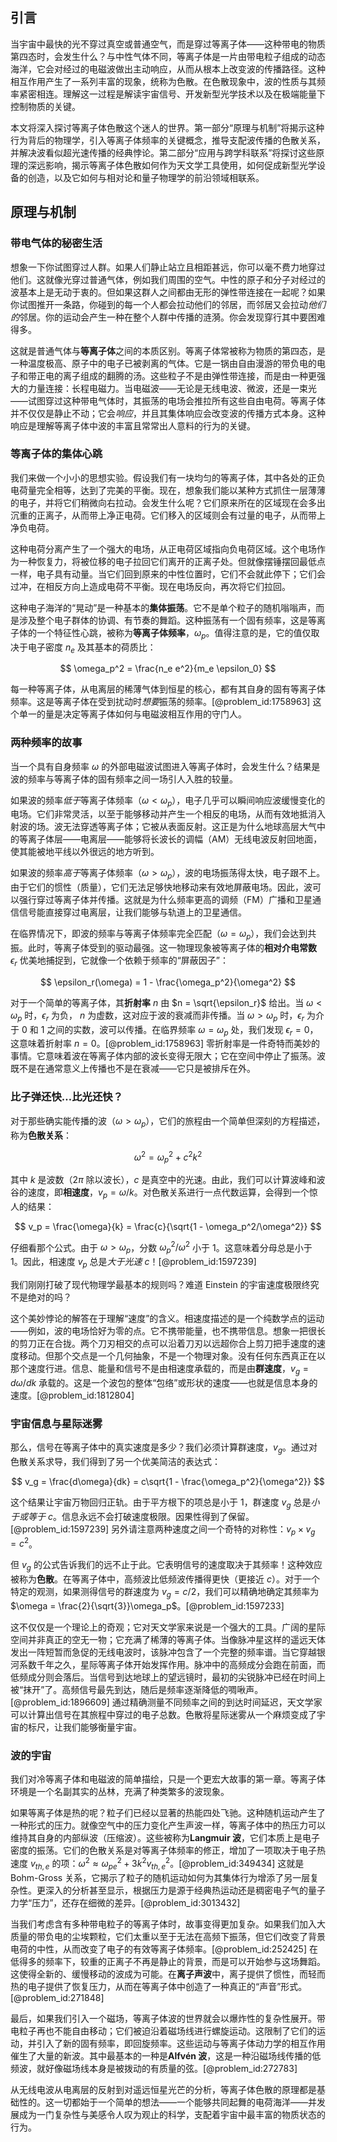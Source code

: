 ## 引言
当宇宙中最快的光不穿过真空或普通空气，而是穿过等离子体——这种带电的物质第四态时，会发生什么？与中性气体不同，等离子体是一片由带电粒子组成的动态海洋，它会对经过的电磁波做出主动响应，从而从根本上改变波的传播路径。这种相互作用产生了一系列丰富的现象，统称为色散。在色散现象中，波的性质与其频率紧密相连。理解这一过程是解读宇宙信号、开发新型光学技术以及在极端能量下控制物质的关键。

本文将深入探讨等离子体色散这个迷人的世界。第一部分“原理与机制”将揭示这种行为背后的物理学，引入等离子体频率的关键概念，推导支配波传播的色散关系，并解决波看似超光速传播的经典悖论。第二部分“应用与跨学科联系”将探讨这些原理的深远影响，揭示等离子体色散如何作为天文学工具使用，如何促成新型光学设备的创造，以及它如何与相对论和量子物理学的前沿领域相联系。

## 原理与机制

### 带电气体的秘密生活

想象一下你试图穿过人群。如果人们静止站立且相距甚远，你可以毫不费力地穿过他们。这就像光穿过普通气体，例如我们周围的空气。中性的原子和分子对经过的波基本上是无动于衷的。但如果这群人之间都由无形的弹性带连接在一起呢？如果你试图推开一条路，你碰到的每一个人都会拉动他们的邻居，而邻居又会拉动*他们的*邻居。你的运动会产生一种在整个人群中传播的涟漪。你会发现穿行其中要困难得多。

这就是普通气体与**等离子体**之间的本质区别。等离子体常被称为物质的第四态，是一种温度极高、原子中的电子已被剥离的气体。它是一锅由自由漫游的带负电的电子和带正电的离子组成的翻腾的汤。这些粒子不是由弹性带连接，而是由一种更强大的力量连接：长程电磁力。当电磁波——无论是无线电波、微波，还是一束光——试图穿过这种带电气体时，其振荡的电场会推拉所有这些自由电荷。等离子体并不仅仅是静止不动；它会*响应*，并且其集体响应会改变波的传播方式本身。这种响应是理解等离子体中波的丰富且常常出人意料的行为的关键。

### 等离子体的集体心跳

我们来做一个小小的思想实验。假设我们有一块均匀的等离子体，其中各处的正负电荷量完全相等，达到了完美的平衡。现在，想象我们能以某种方式抓住一层薄薄的电子，并将它们稍微向右拉动。会发生什么呢？它们原来所在的区域现在会多出沉重的正离子，从而带上净正电荷。它们移入的区域则会有过量的电子，从而带上净负电荷。

这种电荷分离产生了一个强大的电场，从正电荷区域指向负电荷区域。这个电场作为一种恢复力，将被位移的电子拉回它们离开的正离子处。但就像摆锤摆回最低点一样，电子具有动量。当它们回到原来的中性位置时，它们不会就此停下；它们会过冲，在相反方向上造成电荷不平衡。现在电场反向，再次将它们拉回。

这种电子海洋的“晃动”是一种基本的**集体振荡**。它不是单个粒子的随机嗡嗡声，而是涉及整个电子群体的协调、有节奏的舞蹈。这种振荡有一个固有频率，这是等离子体的一个特征性心跳，被称为**等离子体频率**，$\omega_p$。值得注意的是，它的值仅取决于电子密度 $n_e$ 及其基本的荷质比：

$$
\omega_p^2 = \frac{n_e e^2}{m_e \epsilon_0}
$$

每一种等离子体，从电离层的稀薄气体到恒星的核心，都有其自身的固有等离子体频率。这是等离子体在受到扰动时*想要*振荡的频率。[@problem_id:1758963] 这个单一的量是决定等离子体如何与电磁波相互作用的守门人。

### 两种频率的故事

当一个具有自身频率 $\omega$ 的外部电磁波试图进入等离子体时，会发生什么？结果是波的频率与等离子体的固有频率之间一场引人入胜的较量。

如果波的频率*低于*等离子体频率（$\omega < \omega_p$），电子几乎可以瞬间响应波缓慢变化的电场。它们非常灵活，以至于能够移动并产生一个相反的电场，从而有效地抵消入射波的场。波无法穿透等离子体；它被从表面反射。这正是为什么地球高层大气中的等离子体层——电离层——能够将长波长的调幅（AM）无线电波反射回地面，使其能被地平线以外很远的地方听到。

如果波的频率*高于*等离子体频率（$\omega > \omega_p$），波的电场振荡得太快，电子跟不上。由于它们的惯性（质量），它们无法足够快地移动来有效地屏蔽电场。因此，波可以强行穿过等离子体并传播。这就是为什么频率更高的调频（FM）广播和卫星通信信号能直接穿过电离层，让我们能够与轨道上的卫星通信。

在临界情况下，即波的频率与等离子体频率完全匹配（$\omega = \omega_p$），我们会达到共振。此时，等离子体受到的驱动最强。这一物理现象被等离子体的**相对介电常数** $\epsilon_r$ 优美地捕捉到，它就像一个依赖于频率的“屏蔽因子”：

$$
\epsilon_r(\omega) = 1 - \frac{\omega_p^2}{\omega^2}
$$

对于一个简单的等离子体，其**折射率** $n$ 由 $n = \sqrt{\epsilon_r}$ 给出。当 $\omega < \omega_p$ 时，$\epsilon_r$ 为负， $n$ 为虚数，这对应于波的衰减而非传播。当 $\omega > \omega_p$ 时，$\epsilon_r$ 为介于 0 和 1 之间的实数，波可以传播。在临界频率 $\omega = \omega_p$ 处，我们发现 $\epsilon_r = 0$，这意味着折射率 $n=0$。[@problem_id:1758963] 零折射率是一件奇特而美妙的事情。它意味着波在等离子体内部的波长变得无限大；它在空间中停止了振荡。波既不是在通常意义上传播也不是在衰减——它只是被排斥在外。

### 比子弹还快…比光还快？

对于那些确实能传播的波（$\omega > \omega_p$），它们的旅程由一个简单但深刻的方程描述，称为**色散关系**：

$$
\omega^2 = \omega_p^2 + c^2 k^2
$$

其中 $k$ 是波数（$2\pi$ 除以波长），$c$ 是真空中的光速。由此，我们可以计算波峰和波谷的速度，即**相速度**，$v_p = \omega/k$。对色散关系进行一点代数运算，会得到一个惊人的结果：

$$
v_p = \frac{\omega}{k} = \frac{c}{\sqrt{1 - \omega_p^2/\omega^2}}
$$

仔细看那个公式。由于 $\omega > \omega_p$，分数 $\omega_p^2/\omega^2$ 小于 1。这意味着分母总是小于 1。因此，相速度 $v_p$ 总是*大于光速 c*！[@problem_id:1597239]

我们刚刚打破了现代物理学最基本的规则吗？难道 Einstein 的宇宙速度极限终究不是绝对的吗？

这个美妙悖论的解答在于理解“速度”的含义。相速度描述的是一个纯数学点的运动——例如，波的电场恰好为零的点。它不携带能量，也不携带信息。想象一把很长的剪刀正在合拢。两个刀刃相交的点可以沿着刀刃以远超你合上剪刀把手速度的速度移动。但那个交点是一个几何抽象，不是一个物理对象。没有任何东西真正在以那个速度行进。信息、能量和信号不是由相速度承载的，而是由**群速度**，$v_g = d\omega/dk$ 承载的。这是一个波包的整体“包络”或形状的速度——也就是信息本身的速度。[@problem_id:1812804]

### 宇宙信息与星际迷雾

那么，信号在等离子体中的真实速度是多少？我们必须计算群速度，$v_g$。通过对色散关系求导，我们得到了另一个优美简洁的表达式：

$$
v_g = \frac{d\omega}{dk} = c\sqrt{1 - \frac{\omega_p^2}{\omega^2}}
$$

这个结果让宇宙万物回归正轨。由于平方根下的项总是小于 1，群速度 $v_g$ 总是*小于或等于 c*。信息永远不会打破速度极限。因果性得到了保留。[@problem_id:1597239] 另外请注意两种速度之间一个奇特的对称性：$v_p \times v_g = c^2$。

但 $v_g$ 的公式告诉我们的远不止于此。它表明信号的速度取决于其频率！这种效应被称为**色散**。在等离子体中，高频波比低频波传播得更快（更接近 $c$）。对于一个特定的观测，如果测得信号的群速度为 $v_g = c/2$，我们可以精确地确定其频率为 $\omega = \frac{2}{\sqrt{3}}\omega_p$。[@problem_id:1597233]

这不仅仅是一个理论上的奇观；它对天文学家来说是一个强大的工具。广阔的星际空间并非真正的空无一物；它充满了稀薄的等离子体。当像脉冲星这样的遥远天体发出一阵短暂而急促的无线电波时，该脉冲包含了一个完整的频率谱。当它穿越银河系数千年之久，星际等离子体开始发挥作用。脉冲中的高频成分会跑在前面，而低频成分则会落后。当信号到达地球上的望远镜时，最初的尖锐脉冲已经在时间上被“抹开”了。高频信号最先到达，随后是频率逐渐降低的啁啾声。[@problem_id:1896609] 通过精确测量不同频率之间的到达时间延迟，天文学家可以计算出信号在其旅程中穿过的电子总数。色散将星际迷雾从一个麻烦变成了宇宙的标尺，让我们能够衡量宇宙。

### 波的宇宙

我们对冷等离子体和电磁波的简单描绘，只是一个更宏大故事的第一章。等离子体环境是一个名副其实的丛林，充满了种类繁多的波现象。

如果等离子体是热的呢？粒子们已经以显著的热能四处飞驰。这种随机运动产生了一种形式的压力。就像空气中的压力变化产生声波一样，等离子体中的热压力可以维持其自身的内部纵波（压缩波）。这些被称为**Langmuir 波**，它们本质上是电子密度的振荡。它们的色散关系是对等离子体频率的修正，增加了一项取决于电子热速度 $v_{th,e}$ 的项：$\omega^2 \approx \omega_{pe}^2 + 3k^2 v_{th,e}^2$。[@problem_id:349434] 这就是 Bohm-Gross 关系，它揭示了粒子的随机运动如何为其集体行为增添了另一层复杂性。更深入的分析甚至显示，根据压力是源于经典热运动还是稠密电子气的量子力学“压力”，还存在细微的差异。[@problem_id:3013432]

当我们考虑含有多种带电粒子的等离子体时，故事变得更加复杂。如果我们加入大质量的带负电的尘埃颗粒，它们太重以至于无法在高频下振荡，但它们改变了背景电荷的中性，从而改变了电子的有效等离子体频率。[@problem_id:252425] 在低得多的频率下，较重的正离子不再是静止的背景，而是可以开始参与这场舞蹈。这使得全新的、缓慢移动的波成为可能。在**离子声波**中，离子提供了惯性，而轻而热的电子提供了恢复压力，从而在等离子体中创造了一种真正的“声音”形式。[@problem_id:271848]

最后，如果我们引入一个磁场，等离子体波的世界就会以爆炸性的复杂性展开。带电粒子再也不能自由移动；它们被迫沿着磁场线进行螺旋运动。这限制了它们的运动，并引入了新的固有频率，即回旋频率。这些运动与等离子体动力学的相互作用催生了大量的新波。其中最基本的一种是**Alfvén 波**，这是一种沿磁场线传播的低频波，就好像磁场线本身是被拨动的有质量的弦。[@problem_id:272783]

从无线电波从电离层的反射到对遥远恒星光芒的分析，等离子体色散的原理都是基础性的。这一切都始于一个简单的想法——一个能够共同起舞的电荷海洋——并发展成为一门复杂性与美感令人叹为观止的科学，支配着宇宙中最丰富的物质状态的行为。

